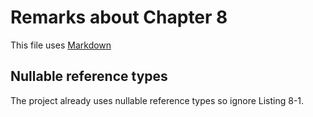 # Remarks about Chapter 8

This file uses [Markdown](https://www.wikipedia.org/wiki/Markdown)

## Nullable reference types

The project already uses nullable reference types so ignore Listing 8-1.



